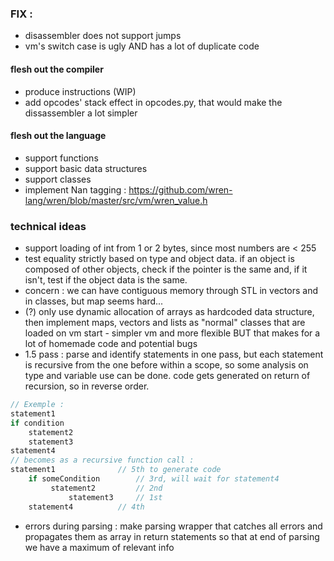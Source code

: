 ### FIX :
- disassembler does not support jumps
- vm's switch case is ugly AND has a lot of duplicate code

#### flesh out the compiler
- produce instructions (WIP)
- add opcodes' stack effect in opcodes.py, that would make the dissassembler a lot simpler

#### flesh out the language
- support functions
- support basic data structures
- support classes
- implement Nan tagging : https://github.com/wren-lang/wren/blob/master/src/vm/wren_value.h

### technical ideas
- support loading of int from 1 or 2 bytes, since most numbers are < 255
- test equality strictly based on type and object data. if an object is composed of other objects, check if the pointer is the same and, if it isn't, test if the object data is the same.
- concern : we can have contiguous memory through STL in vectors and in classes, but map seems hard...
- (?) only use dynamic allocation of arrays as hardcoded data structure, then implement maps, vectors and lists as "normal" classes that are loaded  on vm start - simpler vm and more flexible BUT that makes for a lot of homemade code and potential bugs
- 1.5 pass : parse and identify statements in one pass,
but each statement is recursive from the one before within a scope,
so some analysis on type and variable use can be done.
code gets generated on return of recursion, so in reverse order.
``` dart
// Exemple :
statement1
if condition
	statement2
	statement3
statement4
// becomes as a recursive function call :
statement1 				// 5th to generate code
	if someCondition 		// 3rd, will wait for statement4
		 statement2 		// 2nd
			 statement3 	// 1st
	statement4 			// 4th
```
- errors during parsing : make parsing wrapper that catches all errors and propagates them as array in return statements so that at end of parsing we have a maximum of relevant info
